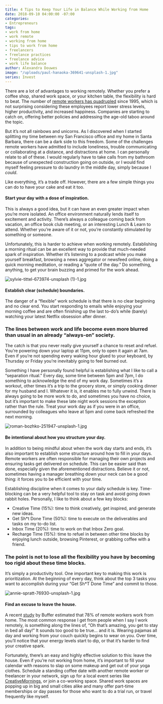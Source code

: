 ```yaml
---
title: 4 Tips to Keep Your Life in Balance While Working from Home
date: 2018-09-10 04:00:00 -07:00
categories:
- Entrepreneurs
tags:
- work from home
- work remote
- working from home
- tips to work from home
- freelancers
- freelance practices
- freelance advice
- work life balance
author: Alexandra Douwes
image: "/uploads/paul-hanaoka-369641-unsplash-1.jpg"
series: Invest
---
```


There are a lot of advantages to working remotely. Whether you prefer a coffee shop, shared work space, or your kitchen table, the flexibility is hard to beat. The number of [remote workers has quadrupled](https://www.pgi.com/blog/2016/06/2016-global-telework-survey/) since 1995, which is not surprising considering these employees report lower stress levels, higher productivity, and increased happiness. Companies are starting to catch on, offering better policies and addressing the age-old taboo around the topic. 

But it’s not all rainbows and unicorns. As I discovered when I started splitting my time between my San Francisco office and my home in Santa Barbara, there can be a dark side to this freedom. Some of the challenges remote workers have admitted to include loneliness, trouble communicating or collaborating at a distance, and distractions at home. I can personally relate to all of these. I would regularly have to take calls from my bathroom because of unexpected construction going on outside, or I would find myself feeling pressure to do laundry in the middle day, simply because I _could_. 

Like everything, it’s a trade off. However, there are a few simple things you can do to have your cake and eat it too.

#### Start your day with a dose of inspiration.

This is always a good idea, but it can have an even greater impact when you’re more isolated. An office environment naturally lends itself to excitement and activity. There’s always a colleague coming back from vacation, an office book club meeting, or an interesting Lunch & Learn to attend. Whether you’re aware of it or not, you’re constantly stimulated by something or someone. 

Unfortunately, this is harder to achieve when working remotely. Establishing a morning ritual can be an excellent way to provide that much-needed spark of inspiration. Whether it’s listening to a podcast while you make yourself breakfast, browsing a news aggregator or newsfeed online, doing a quick morning meditation, or reading a “quote of the day.” Do something, anything, to get your brain buzzing and primed for the work ahead. 

![sylvie-tittel-673974-unsplash (1)-1.jpg](/uploads/sylvie-tittel-673974-unsplash%20(1)-1.jpg)

#### Establish clear (schedule) boundaries.

The danger of a “flexible” work schedule is that there is no clear beginning and no clear end. You start responding to emails while enjoying your morning coffee and are often finishing up the last to-do’s while (barely) watching your latest Netflix obsession after dinner. 

### The lines between work and life become even more blurred than usual in an already “always-on” society. 

The catch is that you never really give yourself a chance to reset and refuel. You’re powering down your laptop at 11pm, only to open it again at 7am. Even if you’re not spending every waking hour glued to your keyboard, by Thursday or Friday you’re inevitably going to feel burned out.  

Something I have personally found helpful is establishing what I like to call a “separation ritual.” Every day, some time between 5pm and 7pm, I do something to acknowledge the end of my work day. Sometimes it’s a workout, other times it’s a trip to the grocery store, or simply cooking dinner for my husband and I. Whatever it is, it enables me to fully unwind. There is always going to be more work to do, and sometimes you have no choice, but it’s important to make these late night work sessions the exception rather than the rule. Treat your work day as if you were in an office, surrounded by colleagues who leave at 5pm and come back refreshed the next morning. 

![roman-bozhko-251947-unsplash-1.jpg](/uploads/roman-bozhko-251947-unsplash-1.jpg)

#### Be intentional about how you structure your day.

In addition to being mindful about when the work day starts and ends, it’s also important to establish some structure around how to fill in your days. Remote workers are often responsible for managing their own projects and ensuring tasks get delivered on schedule. This can be easier said than done, especially given the aforementioned distractions. Believe it or not, sometimes having a manager breathing down your neck can be a good thing: it forces you to be efficient with your time. 

Establishing discipline when it comes to your daily schedule is key. Time-blocking can be a very helpful tool to stay on task and avoid going down rabbit holes. Personally, I like to think about a few key blocks: 

- Creative Time (15%): time to think creatively, get inspired, and generate new ideas.
- Get Sh*t Done Time (50%): time to execute on the deliverables and tasks on my to-do list.
- Inbox Time (20%): time to work on that Inbox Zero goal.
- Recharge Time (15%): time to refuel in between other time blocks by enjoying lunch outside, browsing Pinterest, or grabbing coffee with a friend. 

### The point is not to lose all the flexibility you have by becoming too rigid about these time blocks. 

It’s simply a productivity tool. One important key to making this work is prioritization. At the beginning of every day, think about the top 3 tasks you want to accomplish during your “Get Sh*T Done Time” and commit to those. 

![annie-spratt-76930-unsplash-1.jpg](/uploads/annie-spratt-76930-unsplash-1.jpg)

#### Find an excuse to leave the house.

A recent [study](https://open.buffer.com/state-remote-work-2018/) by Buffer estimated that 78% of remote workers work from home. The most common response I get from people when I say I work remotely, is something along the lines of, “Oh that’s amazing, you get to stay in bed all day!” It sounds too good to be true... and it is. Wearing pajamas all day and working from your couch quickly begins to wear on you. Over time, you’ll notice that your energy levels start to dip, or that it’s harder to find your creative spark. 

Fortunately, there’s an easy and highly effective solution to this: leave the house. Even if you’re not working from home, it’s important to fill your calendar with reasons to slap on some makeup and get out of your yoga clothes. Schedule a standing coffee date with another remote worker or freelancer in your network, sign up for a local event series like [CreativeMornings](https://creativemornings.com/), or join a co-working space. Shared work spaces are popping up in big and small cities alike and many offer part-time memberships or day passes for those who want to do a trial run, or travel frequently like myself. 
